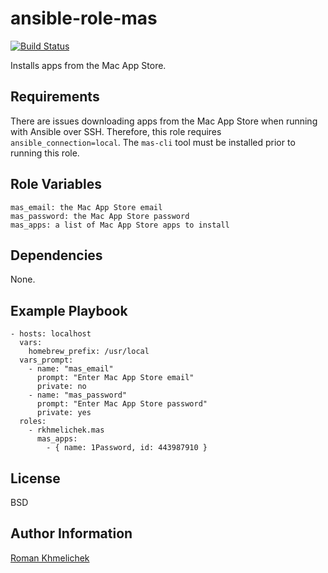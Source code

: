ansible-role-mas
================

[![Build Status](https://travis-ci.org/rkhmelichek/ansible-role-mas.svg?branch=master)](https://travis-ci.org/rkhmelichek/ansible-role-mas)

Installs apps from the Mac App Store.

Requirements
------------

There are issues downloading apps from the Mac App Store when running with Ansible over SSH.
Therefore, this role requires `ansible_connection=local`.
The `mas-cli` tool must be installed prior to running this role.

Role Variables
--------------

    mas_email: the Mac App Store email
    mas_password: the Mac App Store password
    mas_apps: a list of Mac App Store apps to install

Dependencies
------------

None.

Example Playbook
----------------

    - hosts: localhost
      vars:
        homebrew_prefix: /usr/local
      vars_prompt:
        - name: "mas_email"
          prompt: "Enter Mac App Store email"
          private: no
        - name: "mas_password"
          prompt: "Enter Mac App Store password"
          private: yes
      roles:
        - rkhmelichek.mas
          mas_apps:
            - { name: 1Password, id: 443987910 }

License
-------

BSD

Author Information
------------------

[Roman Khmelichek](http://romankh.me/)
